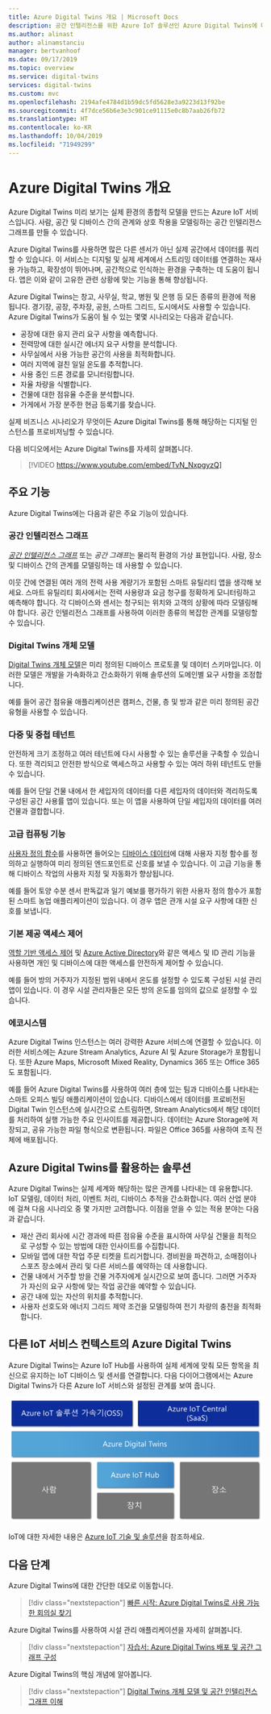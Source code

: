 ```yaml
---
title: Azure Digital Twins 개요 | Microsoft Docs
description: 공간 인텔리전스를 위한 Azure IoT 솔루션인 Azure Digital Twins에 대해 자세히 알아봅니다.
ms.author: alinast
author: alinamstanciu
manager: bertvanhoof
ms.date: 09/17/2019
ms.topic: overview
ms.service: digital-twins
services: digital-twins
ms.custom: mvc
ms.openlocfilehash: 2194afe4784d1b59dc5fd5628e3a9223d13f92be
ms.sourcegitcommit: 4f7dce56b6e3e3c901ce91115e0c8b7aab26fb72
ms.translationtype: HT
ms.contentlocale: ko-KR
ms.lasthandoff: 10/04/2019
ms.locfileid: "71949299"
---
```

# <a name="overview-of-azure-digital-twins"></a>Azure Digital Twins 개요

Azure Digital Twins 미리 보기는 실제 환경의 종합적 모델을 만드는 Azure IoT 서비스입니다. 사람, 공간 및 디바이스 간의 관계와 상호 작용을 모델링하는 공간 인텔리전스 그래프를 만들 수 있습니다.

Azure Digital Twins를 사용하면 많은 다른 센서가 아닌 실제 공간에서 데이터를 쿼리할 수 있습니다. 이 서비스는 디지털 및 실제 세계에서 스트리밍 데이터를 연결하는 재사용 가능하고, 확장성이 뛰어나며, 공간적으로 인식하는 환경을 구축하는 데 도움이 됩니다. 앱은 이와 같이 고유한 관련 상황에 맞는 기능을 통해 향상됩니다. 

Azure Digital Twins는 창고, 사무실, 학교, 병원 및 은행 등 모든 종류의 환경에 적용됩니다. 경기장, 공장, 주차장, 공원, 스마트 그리드, 도시에서도 사용할 수 있습니다. Azure Digital Twins가 도움이 될 수 있는 몇몇 시나리오는 다음과 같습니다.

- 공장에 대한 유지 관리 요구 사항을 예측합니다.
- 전력망에 대한 실시간 에너지 요구 사항을 분석합니다.
- 사무실에서 사용 가능한 공간의 사용을 최적화합니다.
- 여러 지역에 걸친 일일 온도를 추적합니다.
- 사용 중인 드론 경로를 모니터링합니다.
- 자율 차량을 식별합니다.
- 건물에 대한 점유율 수준을 분석합니다.
- 가게에서 가장 분주한 현금 등록기를 찾습니다.

실제 비즈니스 시나리오가 무엇이든 Azure Digital Twins를 통해 해당하는 디지털 인스턴스를 프로비저닝할 수 있습니다.

다음 비디오에서는 Azure Digital Twins를 자세히 살펴봅니다.

> [!VIDEO https://www.youtube.com/embed/TvN_NxpgyzQ]

## <a name="key-capabilities"></a>주요 기능

Azure Digital Twins에는 다음과 같은 주요 기능이 있습니다.

### <a name="spatial-intelligence-graph"></a>공간 인텔리전스 그래프

[*공간 인텔리전스 그래프*](./concepts-objectmodel-spatialgraph.md#spatial-intelligence-graph) 또는 *공간 그래프*는 물리적 환경의 가상 표현입니다. 사람, 장소 및 디바이스 간의 관계를 모델링하는 데 사용할 수 있습니다.

이웃 간에 연결된 여러 개의 전력 사용 계량기가 포함된 스마트 유틸리티 앱을 생각해 보세요. 스마트 유틸리티 회사에서는 전력 사용량과 요금 청구를 정확하게 모니터링하고 예측해야 합니다. 각 디바이스와 센서는 청구되는 위치와 고객의 상황에 따라 모델링해야 합니다. 공간 인텔리전스 그래프를 사용하여 이러한 종류의 복잡한 관계를 모델링할 수 있습니다.

### <a name="digital-twin-object-models"></a>Digital Twins 개체 모델

[Digital Twins 개체 모델](./concepts-objectmodel-spatialgraph.md#digital-twins-object-models)은 미리 정의된 디바이스 프로토콜 및 데이터 스키마입니다. 이러한 모델은 개발을 가속화하고 간소화하기 위해 솔루션의 도메인별 요구 사항을 조정합니다.

예를 들어 공간 점유율 애플리케이션은 캠퍼스, 건물, 층 및 방과 같은 미리 정의된 공간 유형을 사용할 수 있습니다.

### <a name="multiple-and-nested-tenants"></a>다중 및 중첩 테넌트

안전하게 크기 조정하고 여러 테넌트에 다시 사용할 수 있는 솔루션을 구축할 수 있습니다. 또한 격리되고 안전한 방식으로 액세스하고 사용할 수 있는 여러 하위 테넌트도 만들 수 있습니다.

예를 들어 단일 건물 내에서 한 세입자의 데이터를 다른 세입자의 데이터와 격리하도록 구성된 공간 사용률 앱이 있습니다. 또는 이 앱을 사용하여 단일 세입자의 데이터를 여러 건물과 결합합니다.

### <a name="advanced-compute-capabilities"></a>고급 컴퓨팅 기능

[사용자 정의 함수](./concepts-user-defined-functions.md)를 사용하면 들어오는 [디바이스 데이터](./concepts-device-ingress.md)에 대해 사용자 지정 함수를 정의하고 실행하여 미리 정의된 엔드포인트로 신호를 보낼 수 있습니다. 이 고급 기능을 통해 디바이스 작업의 사용자 지정 및 자동화가 향상됩니다.

예를 들어 토양 수분 센서 판독값과 일기 예보를 평가하기 위한 사용자 정의 함수가 포함된 스마트 농업 애플리케이션이 있습니다. 이 경우 앱은 관개 시설 요구 사항에 대한 신호를 보냅니다.

### <a name="built-in-access-control"></a>기본 제공 액세스 제어

[역할 기반 액세스 제어](./security-role-based-access-control.md) 및 [Azure Active Directory](./security-authenticating-apis.md)와 같은 액세스 및 ID 관리 기능을 사용하면 개인 및 디바이스에 대한 액세스를 안전하게 제어할 수 있습니다.

예를 들어 방의 거주자가 지정된 범위 내에서 온도를 설정할 수 있도록 구성된 시설 관리 앱이 있습니다. 이 경우 시설 관리자들은 모든 방의 온도를 임의의 값으로 설정할 수 있습니다.

### <a name="ecosystem"></a>에코시스템

Azure Digital Twins 인스턴스는 여러 강력한 Azure 서비스에 연결할 수 있습니다. 이러한 서비스에는 Azure Stream Analytics, Azure AI 및 Azure Storage가 포함됩니다. 또한 Azure Maps, Microsoft Mixed Reality, Dynamics 365 또는 Office 365도 포함됩니다.

예를 들어 Azure Digital Twins를 사용하여 여러 층에 있는 팀과 디바이스를 나타내는 스마트 오피스 빌딩 애플리케이션이 있습니다. 디바이스에서 데이터를 프로비전된 Digital Twin 인스턴스에 실시간으로 스트림하면, Stream Analytics에서 해당 데이터를 처리하여 실행 가능한 주요 인사이트를 제공합니다. 데이터는 Azure Storage에 저장되고, 공유 가능한 파일 형식으로 변환됩니다. 파일은 Office 365를 사용하여 조직 전체에 배포됩니다.

## <a name="solutions-that-benefit-from-azure-digital-twins"></a>Azure Digital Twins를 활용하는 솔루션

Azure Digital Twins는 실제 세계와 해당하는 많은 관계를 나타내는 데 유용합니다. IoT 모델링, 데이터 처리, 이벤트 처리, 디바이스 추적을 간소화합니다. 여러 산업 분야에 걸쳐 다음 시나리오 중 몇 가지만 고려합니다. 이점을 얻을 수 있는 적용 분야는 다음과 같습니다.

* 재산 관리 회사에 시간 경과에 따른 점유율 수준을 표시하여 사무실 건물을 최적으로 구성할 수 있는 방법에 대한 인사이트를 수집합니다.
* 모바일 앱에 대한 작업 주문 티켓을 트리거합니다. 경비원을 파견하고, 소매점이나 스포츠 장소에서 관리 및 다른 서비스를 예약하는 데 사용합니다.
* 건물 내에서 거주할 방을 건물 거주자에게 실시간으로 보여 줍니다. 그러면 거주자가 자신의 요구 사항에 맞는 작업 공간을 예약할 수 있습니다.
* 공간 내에 있는 자산의 위치를 추적합니다.
* 사용자 선호도와 에너지 그리드 제약 조건을 모델링하여 전기 차량의 충전을 최적화합니다.

## <a name="azure-digital-twins-in-the-context-of-other-iot-services"></a>다른 IoT 서비스 컨텍스트의 Azure Digital Twins

Azure Digital Twins는 Azure IoT Hub를 사용하여 실제 세계에 맞춰 모든 항목을 최신으로 유지하는 IoT 디바이스 및 센서를 연결합니다. 다음 다이어그램에서는 Azure Digital Twins가 다른 Azure IoT 서비스와 설정된 관계를 보여 줍니다.

[![Azure Digital Twins는 Azure IoT Hub를 바탕으로 빌드된 서비스입니다.](media/overview/azure-digital-twins-in-iot-ecosystem.png)](media/overview/azure-digital-twins-in-iot-ecosystem.png#lightbox)

IoT에 대한 자세한 내용은 [Azure IoT 기술 및 솔루션](../iot-fundamentals/iot-services-and-technologies.md)을 참조하세요.

## <a name="next-steps"></a>다음 단계

Azure Digital Twins에 대한 간단한 데모로 이동합니다.

>[!div class="nextstepaction"]
>[빠른 시작: Azure Digital Twins로 사용 가능한 회의실 찾기](./quickstart-view-occupancy-dotnet.md)

Azure Digital Twins를 사용하여 시설 관리 애플리케이션을 자세히 살펴봅니다.

>[!div class="nextstepaction"]
>[자습서: Azure Digital Twins 배포 및 공간 그래프 구성](./tutorial-facilities-setup.md)

Azure Digital Twins의 핵심 개념에 알아봅니다.

>[!div class="nextstepaction"]
>[Digital Twins 개체 모델 및 공간 인텔리전스 그래프 이해](./concepts-objectmodel-spatialgraph.md)